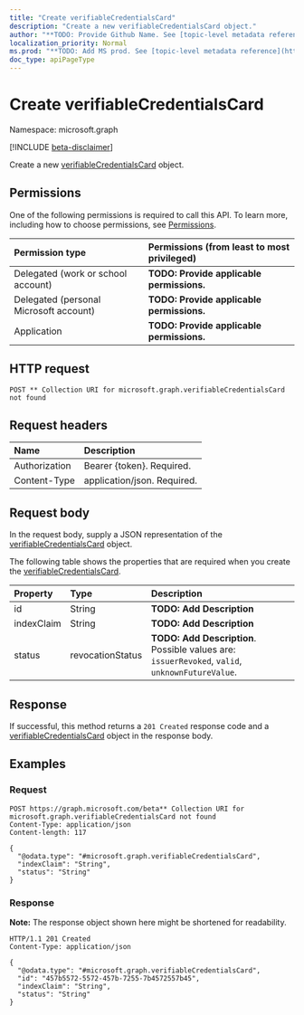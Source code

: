 ```yaml
---
title: "Create verifiableCredentialsCard"
description: "Create a new verifiableCredentialsCard object."
author: "**TODO: Provide Github Name. See [topic-level metadata reference](https://msgo.azurewebsites.net/add/document/guidelines/metadata.html#topic-level-metadata)**"
localization_priority: Normal
ms.prod: "**TODO: Add MS prod. See [topic-level metadata reference](https://msgo.azurewebsites.net/add/document/guidelines/metadata.html#topic-level-metadata)**"
doc_type: apiPageType
---
```


# Create verifiableCredentialsCard
Namespace: microsoft.graph

[!INCLUDE [beta-disclaimer](../../includes/beta-disclaimer.md)]

Create a new [verifiableCredentialsCard](../resources/verifiablecredentialscard.md) object.

## Permissions
One of the following permissions is required to call this API. To learn more, including how to choose permissions, see [Permissions](/graph/permissions-reference).

|Permission type|Permissions (from least to most privileged)|
|:---|:---|
|Delegated (work or school account)|**TODO: Provide applicable permissions.**|
|Delegated (personal Microsoft account)|**TODO: Provide applicable permissions.**|
|Application|**TODO: Provide applicable permissions.**|

## HTTP request

<!-- {
  "blockType": "ignored"
}
-->
``` http
POST ** Collection URI for microsoft.graph.verifiableCredentialsCard not found
```

## Request headers
|Name|Description|
|:---|:---|
|Authorization|Bearer {token}. Required.|
|Content-Type|application/json. Required.|

## Request body
In the request body, supply a JSON representation of the [verifiableCredentialsCard](../resources/verifiablecredentialscard.md) object.

The following table shows the properties that are required when you create the [verifiableCredentialsCard](../resources/verifiablecredentialscard.md).

|Property|Type|Description|
|:---|:---|:---|
|id|String|**TODO: Add Description**|
|indexClaim|String|**TODO: Add Description**|
|status|revocationStatus|**TODO: Add Description**. Possible values are: `issuerRevoked`, `valid`, `unknownFutureValue`.|



## Response

If successful, this method returns a `201 Created` response code and a [verifiableCredentialsCard](../resources/verifiablecredentialscard.md) object in the response body.

## Examples

### Request
<!-- {
  "blockType": "request",
  "name": "create_verifiablecredentialscard_from_"
}
-->
``` http
POST https://graph.microsoft.com/beta** Collection URI for microsoft.graph.verifiableCredentialsCard not found
Content-Type: application/json
Content-length: 117

{
  "@odata.type": "#microsoft.graph.verifiableCredentialsCard",
  "indexClaim": "String",
  "status": "String"
}
```


### Response
**Note:** The response object shown here might be shortened for readability.
<!-- {
  "blockType": "response",
  "truncated": true,
  "@odata.type": "microsoft.graph.verifiableCredentialsCard"
}
-->
``` http
HTTP/1.1 201 Created
Content-Type: application/json

{
  "@odata.type": "#microsoft.graph.verifiableCredentialsCard",
  "id": "457b5572-5572-457b-7255-7b4572557b45",
  "indexClaim": "String",
  "status": "String"
}
```

